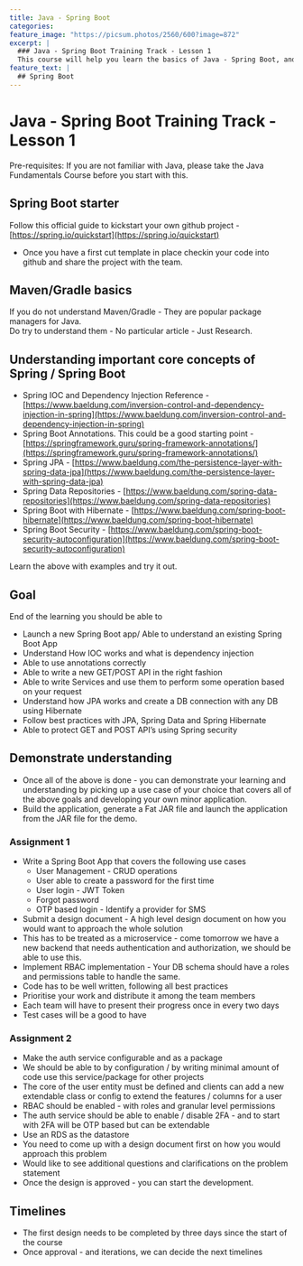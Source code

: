 ```yaml
---
title: Java - Spring Boot
categories:
feature_image: "https://picsum.photos/2560/600?image=872"
excerpt: |
  ### Java - Spring Boot Training Track - Lesson 1
  This course will help you learn the basics of Java - Spring Boot, and the assignements will help you build a simple application with Sprin Boot, write REST API's and cover other features of a simple Spring Boot App.
feature_text: |
  ## Spring Boot
---
```


<!-- more -->
# Java - Spring Boot Training Track - Lesson 1

Pre-requisites: If you are not familiar with Java, please take the Java Fundamentals Course before you start with this.


## Spring Boot starter
Follow this official guide to kickstart your own github project - [https://spring.io/quickstart](https://spring.io/quickstart)

* Once you have a first cut template in place checkin your code into github and share the project with the team.


## Maven/Gradle basics
If you do not understand Maven/Gradle - They are popular package managers for Java. \
Do try to understand them - No particular article - Just Research.


## Understanding important core concepts of Spring / Spring Boot
* Spring IOC and Dependency Injection Reference - [https://www.baeldung.com/inversion-control-and-dependency-injection-in-spring](https://www.baeldung.com/inversion-control-and-dependency-injection-in-spring)
* Spring Boot Annotations.
 This could be a good starting point - [https://springframework.guru/spring-framework-annotations/](https://springframework.guru/spring-framework-annotations/)
* Spring JPA - [https://www.baeldung.com/the-persistence-layer-with-spring-data-jpa](https://www.baeldung.com/the-persistence-layer-with-spring-data-jpa)
* Spring Data Repositories - [https://www.baeldung.com/spring-data-repositories](https://www.baeldung.com/spring-data-repositories)
* Spring Boot with Hibernate - [https://www.baeldung.com/spring-boot-hibernate](https://www.baeldung.com/spring-boot-hibernate)
* Spring Boot Security - [https://www.baeldung.com/spring-boot-security-autoconfiguration](https://www.baeldung.com/spring-boot-security-autoconfiguration)

Learn the above with examples and try it out.

## Goal

End of the learning you should be able to 

* Launch a new Spring Boot app/ Able to understand an existing Spring Boot App
* Understand How IOC works and what is dependency injection
* Able to use annotations correctly 
* Able to write a new GET/POST API in the right fashion
* Able to write Services and use them to perform some operation based on your request
* Understand how JPA works and create a DB connection with any DB using Hibernate
* Follow best practices with JPA, Spring Data and Spring Hibernate
* Able to protect GET and POST API’s using Spring security 


## Demonstrate understanding

* Once all of the above is done - you can demonstrate your learning and understanding by picking up a use case of your choice that covers all of the above goals and developing your own minor application. 
* Build the application, generate a Fat JAR file and launch the application from the JAR file for the demo.


### Assignment 1

* Write a Spring Boot App that covers the following use cases 
    * User Management - CRUD operations 
    * User able to create a password for the first time
    * User login - JWT Token 
    * Forgot password
    * OTP based login - Identify a provider for SMS
* Submit a design document - A high level design document on how you would want to approach the whole solution
* This has to be treated as a microservice - come tomorrow we have a new backend that needs authentication and authorization, we should be able to use this. 
* Implement RBAC implementation - Your DB schema should have a roles and permissions table to handle the same.
* Code has to be well written, following all best practices
* Prioritise your work and distribute it among the team members
* Each team will have to present their progress once in every two days
* Test cases will be a good to have


### Assignment 2

* Make the auth service configurable and as a package 
* We should be able to by configuration / by writing minimal amount of code use this service/package for other projects
* The core of the user entity must be defined and clients can add a new extendable class or config to extend the features / columns for a user
* RBAC should be enabled - with roles and granular level permissions
* The auth service should be able to enable / disable 2FA - and to start with 2FA will be OTP based but can be extendable
* Use an RDS as the datastore
* You need to come up with a design document first on how you would approach this problem
* Would like to see additional questions and clarifications on the problem statement
* Once the design is approved - you can start the development.


## Timelines

* The first design needs to be completed by  three days since the start of the course
* Once approval - and iterations, we can decide the next timelines